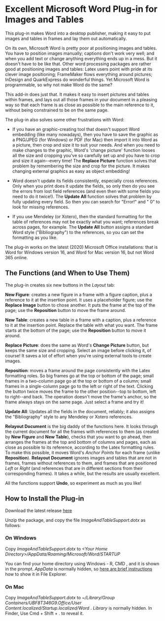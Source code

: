 # Excellent Microsoft Word Plug-in for Images and Tables

This plug-in makes Word into a desktop publisher, making it easy to put images and tables in frames and lay them out automatically. 

On its own, Microsoft Word is pretty poor at positioning images and tables. You have to position images manually; captions don't work very well; and when you add text or change anything everything ends up in a mess. But it doesn't have to be like that. Other word processing packages are rather good at positioning images and tables: Latex users point with pride at its clever image positioning; FrameMaker flows everything around pictures; InDesign and QuarkExpress do wonderful things. Yet Microsoft Word is programmable, so why not make Word do the same?

This add-in does just that. It makes it easy to insert pictures and tables within frames, and lays out all those frames in your document in a pleasing way so that each frame is as close as possible to the main reference to it, without being constrained to be on the same page.

The plug-in also solves some other frustrations with Word:

*  If you have an graphic-creating tool that doesn't support Word embedding (like many nowadays), then you have to save the graphic as a PNG/JPEG (for Windows) or PDF (for Mac) then import it into Word as a picture, then crop and size it to suit your needs. And when you need to make changes to the graphic, Word's 'change picture' function looses all the size and cropping you've so carefully set up and you have to crop and size it again--every time! The **Replace Picture** function solves that problem by remembering the size and crop for the picture. It makes changing external graphics as easy as object embedding!

* Word doesn't update its fields consistently, especially cross references. Only when you print does it update the fields, so only then do you see the errors from lost field references (and even then with some fields you need to do it twice!). The **Update All** function solves that problem by fully updating every field. So then you can search for "Error!" and " 0" to look for missing references.

* If you use Mendeley (or Xotero), then the standard formatting for the table of references may not be exactly what you want; references break across pages, for example. The **Update All** button assigns a standard Word style ("Bibliography") to the references, so you can set the formatting as you like.

The plug-in works on the latest (2020) Microsoft Office installations: that is Word for Windows version 16, and Word for Mac version 16, but not Word 365 online.

## The Functions (and When to Use Them)

The plug-in creates six new buttons in the *Layout* tab:

**New Figure**: creates a new figure in a frame with a figure caption, plus a reference to it at the insertion point. It uses a placeholder figure; use the **Replace Image** button to chose another. It puts the frame at the top of the page; use the **Reposition** button to move the frame around.

**New Table**: creates a new table in a frame with a caption, plus a reference to it at the insertion point. Replace the table with what you want. The frame starts at the bottom of the page; use the **Reposition** button to move it around.

**Replace Picture**: does the same as Word's **Change Picture** button, but keeps the same size and cropping. Select an image before clicking it, of course!  It saves a lot of effort when you're using external tools to create images.

**Reposition**: moves a frame around the page consistently with the Latex formatting roles. So big frames go at the top or bottom of the page; small frames in a two-column page go at the top or bottom of a column; small frames in a single-column page go to the left or right of the text. Clicking the button twice moves the frame to the other position--top to bottom, left to right--and back. The operation doesn't move the frame's anchor, so the frame always stays on the same page. Just select a frame and try it!

**Update All**: Updates all the fields in the document, reliably; it also assigns the "Bibliography" style to any Mendeley or Xotero references.

**Relayout Document** is the big daddy of the functions here. It looks through the current document for all the frames with references to them (as created by **New Figure** and **New Table**), checks 
 that you want to go ahead, then arranges the frames at the top and bottom of columns and pages, each as close as possible to its reference, according to the Latex formatting rules. To make this possible, it moves Word's *Anchor Points* for each frame (unlike **Reposition**). **Relayout Document** ignores images and tables that are not in frames, frames without references to them, and frames that are positioned *Left* or *Right* (and references that are in different sections from their corresponding frames). It takes a while, but the results are usually excellent.

All the functions support **Undo**, so experiment as much as you like!

## How to Install the Plug-in

Download the latest release [here](https://github.com/charlesweir/WordSupport/releases/download/V2.0/ReleaseV2.0.zip)

Unzip the package, and copy the file *ImageAndTableSupport.dotx* as follows:

### On Windows

Copy *ImageAndTableSupport.dotx* to *\<Your Home Directory\>/AppData/Roaming/Microsoft/Word/STARTUP*

You can find your home directory using Windows - R, CMD , and it is shown in the prompt. *AppData* is normally hidden, so [here are brief instructions](https://support.microsoft.com/en-gb/help/4028316/windows-view-hidden-files-and-folders-in-windows-10) how to show it in File Explorer. 

### On Mac

 Copy *ImageAndTableSupport.dotx* to *~/Library/Group Containers/UBF8T346G9.Office/User Content.localized/Startup.localized/Word* .
*Library* is normally hidden. In Finder, Use Cmd + Shift + . to reveal it.
